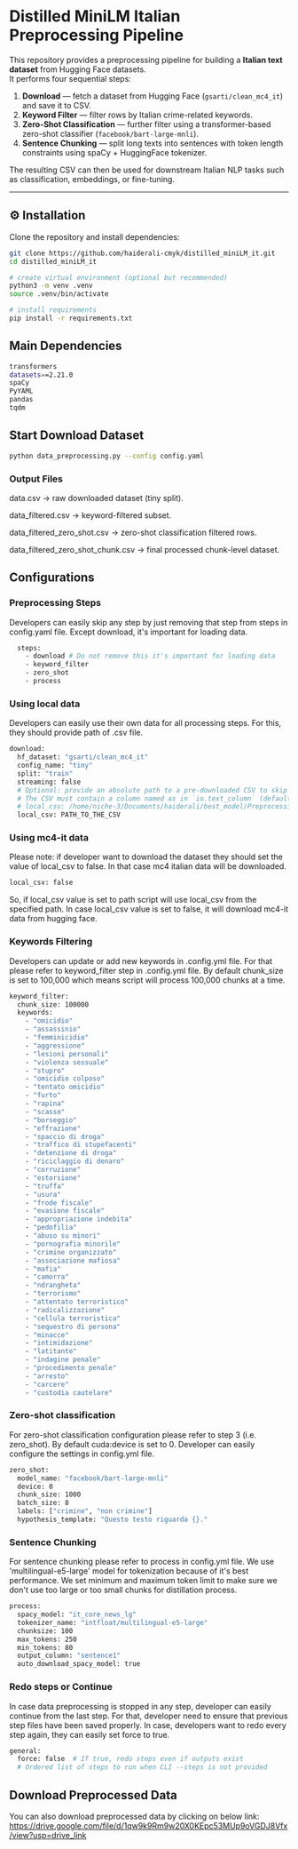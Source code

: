 # Distilled MiniLM Italian Preprocessing Pipeline

This repository provides a preprocessing pipeline for building a **Italian text dataset** from Hugging Face datasets.  
It performs four sequential steps:

1. **Download** — fetch a dataset from Hugging Face (`gsarti/clean_mc4_it`) and save it to CSV.  
2. **Keyword Filter** — filter rows by Italian crime-related keywords.  
3. **Zero-Shot Classification** — further filter using a transformer-based zero-shot classifier (`facebook/bart-large-mnli`).  
4. **Sentence Chunking** — split long texts into sentences with token length constraints using spaCy + HuggingFace tokenizer.

The resulting CSV can then be used for downstream Italian NLP tasks such as classification, embeddings, or fine-tuning.


---

## ⚙️ Installation

Clone the repository and install dependencies:

```bash
git clone https://github.com/haiderali-cmyk/distilled_miniLM_it.git
cd distilled_miniLM_it

# create virtual environment (optional but recommended)
python3 -m venv .venv
source .venv/bin/activate

# install requirements
pip install -r requirements.txt
```
## Main Dependencies
``` bash
transformers
datasets==2.21.0
spaCy
PyYAML
pandas
tqdm
```
## Start Download Dataset
```bash
python data_preprocessing.py --config config.yaml
```

### Output Files

data.csv → raw downloaded dataset (tiny split).

data_filtered.csv → keyword-filtered subset.

data_filtered_zero_shot.csv → zero-shot classification filtered rows.

data_filtered_zero_shot_chunk.csv → final processed chunk-level dataset.

## Configurations

### Preprocessing Steps
Developers can easily skip any step by just removing that step from steps in config.yaml file. Except download, it's important for loading data.
```bash
  steps:
    - download # Do not remove this it's important for loading data
    - keyword_filter
    - zero_shot
    - process
```

### Using local data
Developers can easily use their own data for all processing steps. For this, they should provide
path of .csv file.
```bash
download:
  hf_dataset: "gsarti/clean_mc4_it"
  config_name: "tiny"
  split: "train"
  streaming: false
  # Optional: provide an absolute path to a pre-downloaded CSV to skip downloading step
  # The CSV must contain a column named as in `io.text_column` (default: "text")
  # local_csv: /home/niche-3/Documents/haiderali/best_model/Preprocessing/data/sample_300.csv
  local_csv: PATH_TO_THE_CSV
```

### Using mc4-it data

Please note: if developer want to download the dataset they should set the value of local_csv to false. In that case mc4 italian data will be downloaded.
```bash
local_csv: false
```

So, if local_csv value is set to path script will use local_csv from the specified path. In case local_csv value is set to false, it will download mc4-it data from hugging face.

### Keywords Filtering
Developers can update or add new keywords in .config.yml file. For that please refer to keyword_filter step in .config.yml file. By default chunk_size is set to 100,000 which means script will process 100,000 chunks at a time.
```bash
keyword_filter:
  chunk_size: 100000
  keywords:
    - "omicidio"
    - "assassinio"
    - "femminicidio"
    - "aggressione"
    - "lesioni personali"
    - "violenza sessuale"
    - "stupro"
    - "omicidio colposo"
    - "tentato omicidio"
    - "furto"
    - "rapina"
    - "scasso"
    - "borseggio"
    - "effrazione"
    - "spaccio di droga"
    - "traffico di stupefacenti"
    - "detenzione di droga"
    - "riciclaggio di denaro"
    - "corruzione"
    - "estorsione"
    - "truffa"
    - "usura"
    - "frode fiscale"
    - "evasione fiscale"
    - "appropriazione indebita"
    - "pedofilia"
    - "abuso su minori"
    - "pornografia minorile"
    - "crimine organizzato"
    - "associazione mafiosa"
    - "mafia"
    - "camorra"
    - "ndrangheta"
    - "terrorismo"
    - "attentato terroristico"
    - "radicalizzazione"
    - "cellula terroristica"
    - "sequestro di persona"
    - "minacce"
    - "intimidazione"
    - "latitante"
    - "indagine penale"
    - "procedimento penale"
    - "arresto"
    - "carcere"
    - "custodia cautelare"
```

### Zero-shot classification
For zero-shot classification configuration please refer to step 3 (i.e. zero_shot). By default cuda:device is set to 0. Developer can easily configure the settings
in config.yml file. 
```bash
zero_shot:
  model_name: "facebook/bart-large-mnli"
  device: 0 
  chunk_size: 1000
  batch_size: 8
  labels: ["crimine", "non crimine"]
  hypothesis_template: "Questo testo riguarda {}."
```

### Sentence Chunking
For sentence chunking please refer to process in config.yml file. We use 'multilingual-e5-large' model for tokenization because of it's best performance. We set
minimum and maximum token limit to make sure we don't use too large or too small chunks for distillation process.

```bash
process:
  spacy_model: "it_core_news_lg"
  tokenizer_name: "intfloat/multilingual-e5-large"
  chunksize: 100
  max_tokens: 250
  min_tokens: 80
  output_column: "sentence1"
  auto_download_spacy_model: true
```

### Redo steps or Continue
In case data preprocessing is stopped in any step, developer can easily continue from the last step. For that, developer need to ensure that previous step files have been saved properly. In case, developers want to redo every step again, they can easily set force to true.
```bash
general:
  force: false  # If true, redo steps even if outputs exist
  # Ordered list of steps to run when CLI --steps is not provided
```



## Download Preprocessed Data
You can also download preprocessed data by clicking on below link:
https://drive.google.com/file/d/1qw9k9Rm9w20X0KEpc53MUp9oVGDJ8Vfx/view?usp=drive_link
